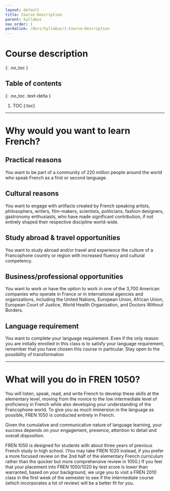 ```yaml
---
layout: default
title: Course Description
parent: Syllabus
nav_order: 1
permalink: /docs/Syllabus/1-Course-Description
---
```


# Course description
{: .no_toc }

## Table of contents
{: .no_toc .text-delta }

1. TOC
{:toc}

---
# Why would you want to learn French? 

## Practical reasons
You want to be part of a community of 220 million people around the world who speak French as a first or second language.  

## Cultural reasons
You want to engage with artifacts created by French speaking artists, philosophers, writers, film-makers, scientists, politicians, fashion designers, gastronomy enthusiasts, who have made significant contribution, if not entirely shaped their respective discipline world-wide. 

## Study abroad & travel opportunities
You want to study abroad and/or travel and experience the culture of a Francophone country or region with increased fluency and cultural competency. 

## Business/professional opportunities
You want to work or have the option to work in one of the 3,700 American companies who operate in France or in international agencies and organizations, including the United Nations, European Union, African Union, European Court of Justice, World Health Organization, and Doctors Without Borders.

## Language requirement
You want to complete your language requirement. Even if the only reason you are initially enrolled in this class is to satisfy your language requirement, remember that you have chosen this course in particular. Stay open to the possibility of transformation  
 
- - - 

# What will you do in FREN 1050?  

You will listen, speak, read, and write French to develop these skills at the elementary level, moving from the novice to the low intermediate level of proficiency in French while also developing your understanding of the Francophone world. To give you as much immersion in the language as possible, FREN 1050 is conducted entirely in French. 

Given the cumulative and communicative nature of language learning, your success depends on your engagement, presence, attention to detail and overall disposition. 

FREN 1050 is designed for students with about three years of previous French study in high school. (You may take FREN 1020 instead, if you prefer a more focused review on the 2nd half of the elementary French curriculum rather than the quicker but more comprehensive review in 1050.) If you feel that your placement into FREN 1050/1020 by test score is lower than warranted, based on your background, we urge you to visit a FREN 2010 class in the first week of the semester to see if the intermediate course (which incorporates a lot of review) will be a better fit for you. 

